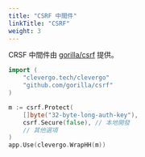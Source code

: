 ```yaml
---
title: "CSRF 中間件"
linkTitle: "CSRF"
weight: 3
---
```


CRSF 中間件由 [gorilla/csrf](https://github.com/gorilla/csrf) 提供。

```go
import (
    "clevergo.tech/clevergo"
    "github.com/gorilla/csrf"
)
```

```go
m := csrf.Protect(
    []byte("32-byte-long-auth-key"),
    csrf.Secure(false), // 本地開發
    // 其他選項
)
app.Use(clevergo.WrapHH(m))
```

